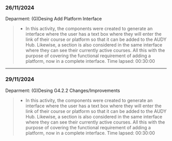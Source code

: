### 26/11/2024
Deparment: (G)Desing
Add Platform Interface
>- In this activity, the components were created to generate an interface where the user has a text box where they will enter the link of their course or platform so that it can be added to the AUDY Hub. Likewise, a section is also considered in the same interface where they can see their currently active courses. All this with the purpose of covering the functional requirement of adding a platform, now in a complete interface.
Time lapsed: 00:30:00
---
### 29/11/2024
Deparment: (G)Desing
G4.2.2 Changes/Improvements
>- In this activity, the components were created to generate an interface where the user has a text box where they will enter the link of their course or platform so that it can be added to the AUDY Hub. Likewise, a section is also considered in the same interface where they can see their currently active courses. All this with the purpose of covering the functional requirement of adding a platform, now in a complete interface.
Time lapsed: 00:30:00
